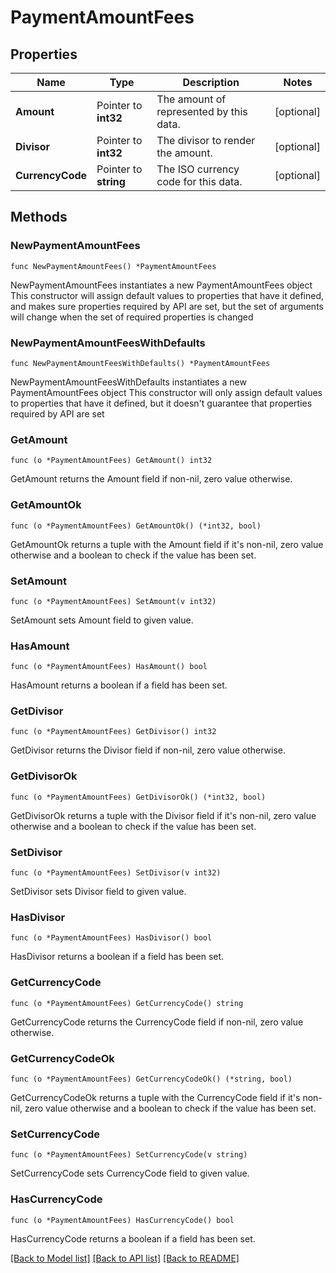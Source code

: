 # PaymentAmountFees

## Properties

Name | Type | Description | Notes
------------ | ------------- | ------------- | -------------
**Amount** | Pointer to **int32** | The amount of represented by this data. | [optional] 
**Divisor** | Pointer to **int32** | The divisor to render the amount. | [optional] 
**CurrencyCode** | Pointer to **string** | The ISO currency code for this data. | [optional] 

## Methods

### NewPaymentAmountFees

`func NewPaymentAmountFees() *PaymentAmountFees`

NewPaymentAmountFees instantiates a new PaymentAmountFees object
This constructor will assign default values to properties that have it defined,
and makes sure properties required by API are set, but the set of arguments
will change when the set of required properties is changed

### NewPaymentAmountFeesWithDefaults

`func NewPaymentAmountFeesWithDefaults() *PaymentAmountFees`

NewPaymentAmountFeesWithDefaults instantiates a new PaymentAmountFees object
This constructor will only assign default values to properties that have it defined,
but it doesn't guarantee that properties required by API are set

### GetAmount

`func (o *PaymentAmountFees) GetAmount() int32`

GetAmount returns the Amount field if non-nil, zero value otherwise.

### GetAmountOk

`func (o *PaymentAmountFees) GetAmountOk() (*int32, bool)`

GetAmountOk returns a tuple with the Amount field if it's non-nil, zero value otherwise
and a boolean to check if the value has been set.

### SetAmount

`func (o *PaymentAmountFees) SetAmount(v int32)`

SetAmount sets Amount field to given value.

### HasAmount

`func (o *PaymentAmountFees) HasAmount() bool`

HasAmount returns a boolean if a field has been set.

### GetDivisor

`func (o *PaymentAmountFees) GetDivisor() int32`

GetDivisor returns the Divisor field if non-nil, zero value otherwise.

### GetDivisorOk

`func (o *PaymentAmountFees) GetDivisorOk() (*int32, bool)`

GetDivisorOk returns a tuple with the Divisor field if it's non-nil, zero value otherwise
and a boolean to check if the value has been set.

### SetDivisor

`func (o *PaymentAmountFees) SetDivisor(v int32)`

SetDivisor sets Divisor field to given value.

### HasDivisor

`func (o *PaymentAmountFees) HasDivisor() bool`

HasDivisor returns a boolean if a field has been set.

### GetCurrencyCode

`func (o *PaymentAmountFees) GetCurrencyCode() string`

GetCurrencyCode returns the CurrencyCode field if non-nil, zero value otherwise.

### GetCurrencyCodeOk

`func (o *PaymentAmountFees) GetCurrencyCodeOk() (*string, bool)`

GetCurrencyCodeOk returns a tuple with the CurrencyCode field if it's non-nil, zero value otherwise
and a boolean to check if the value has been set.

### SetCurrencyCode

`func (o *PaymentAmountFees) SetCurrencyCode(v string)`

SetCurrencyCode sets CurrencyCode field to given value.

### HasCurrencyCode

`func (o *PaymentAmountFees) HasCurrencyCode() bool`

HasCurrencyCode returns a boolean if a field has been set.


[[Back to Model list]](../README.md#documentation-for-models) [[Back to API list]](../README.md#documentation-for-api-endpoints) [[Back to README]](../README.md)


